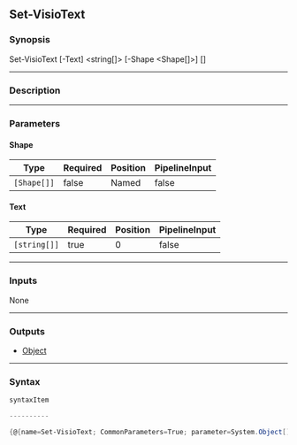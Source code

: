 Set-VisioText
-------------

### Synopsis

Set-VisioText [-Text] <string[]> [-Shape <Shape[]>] [<CommonParameters>]

---

### Description

---

### Parameters
#### **Shape**

|Type       |Required|Position|PipelineInput|
|-----------|--------|--------|-------------|
|`[Shape[]]`|false   |Named   |false        |

#### **Text**

|Type        |Required|Position|PipelineInput|
|------------|--------|--------|-------------|
|`[string[]]`|true    |0       |false        |

---

### Inputs
None

---

### Outputs
* [Object](https://learn.microsoft.com/en-us/dotnet/api/System.Object)

---

### Syntax
```PowerShell
syntaxItem
```
```PowerShell
----------
```
```PowerShell
{@{name=Set-VisioText; CommonParameters=True; parameter=System.Object[]}}
```
